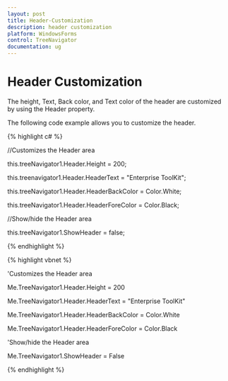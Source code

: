```yaml
---
layout: post
title: Header-Customization
description: header customization
platform: WindowsForms
control: TreeNavigator 
documentation: ug
---
```


# Header Customization

The height, Text, Back color, and Text color of the header are customized by using the Header property.

The following code example allows you to customize the header.

{% highlight c# %}

//Customizes the Header area

this.treeNavigator1.Header.Height = 200;

this.treenavigator1.Header.HeaderText = "Enterprise ToolKit";

this.treeNavigator1.Header.HeaderBackColor = Color.White;

this.treeNavigator1.Header.HeaderForeColor = Color.Black;



//Show/hide the Header area

this.treeNavigator1.ShowHeader = false;


{% endhighlight %}


{% highlight vbnet %}

'Customizes the Header area

Me.TreeNavigator1.Header.Height = 200

Me.TreeNavigator1.Header.HeaderText = "Enterprise ToolKit"

Me.TreeNavigator1.Header.HeaderBackColor = Color.White

Me.TreeNavigator1.Header.HeaderForeColor = Color.Black



'Show/hide the Header area

Me.TreeNavigator1.ShowHeader = False

{% endhighlight %}